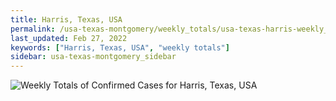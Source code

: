 ```yaml
---
title: Harris, Texas, USA
permalink: /usa-texas-montgomery/weekly_totals/usa-texas-harris-weekly_totals.html
last_updated: Feb 27, 2022
keywords: ["Harris, Texas, USA", "weekly totals"]
sidebar: usa-texas-montgomery_sidebar
---
```


![Weekly Totals of Confirmed Cases for Harris, Texas, USA](/covid_tracker/images/graphs/usa-texas-harris-weekly_totals_graph.png)
